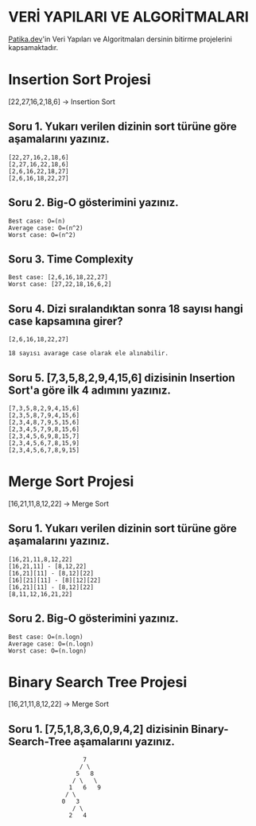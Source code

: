 # VERİ YAPILARI VE ALGORİTMALARI

[Patika.dev](https://patika.dev)'in Veri Yapıları ve Algoritmaları dersinin bitirme projelerini kapsamaktadır.

# Insertion Sort Projesi

[22,27,16,2,18,6] -> Insertion Sort

## Soru 1. Yukarı verilen dizinin sort türüne göre aşamalarını yazınız.

```
[22,27,16,2,18,6]
[2,27,16,22,18,6]
[2,6,16,22,18,27]
[2,6,16,18,22,27]
```

## Soru 2. Big-O gösterimini yazınız.

```
Best case: O=(n)
Average case: O=(n^2)
Worst case: O=(n^2)
```

## Soru 3. Time Complexity

```
Best case: [2,6,16,18,22,27]
Worst case: [27,22,18,16,6,2]
```

## Soru 4. Dizi sıralandıktan sonra 18 sayısı hangi case kapsamına girer?

```
[2,6,16,18,22,27]

18 sayısı avarage case olarak ele alınabilir.
```

## Soru 5.  [7,3,5,8,2,9,4,15,6] dizisinin Insertion Sort'a göre ilk 4 adımını yazınız.

```
[7,3,5,8,2,9,4,15,6]
[2,3,5,8,7,9,4,15,6]
[2,3,4,8,7,9,5,15,6]
[2,3,4,5,7,9,8,15,6]
[2,3,4,5,6,9,8,15,7]
[2,3,4,5,6,7,8,15,9]
[2,3,4,5,6,7,8,9,15]
```

# Merge Sort Projesi

[16,21,11,8,12,22] -> Merge Sort

## Soru 1. Yukarı verilen dizinin sort türüne göre aşamalarını yazınız.

```
[16,21,11,8,12,22]
[16,21,11] - [8,12,22]
[16,21][11] - [8,12][22]
[16][21][11] - [8][12][22]
[16,21][11] - [8,12][22]
[8,11,12,16,21,22]
```

## Soru 2. Big-O gösterimini yazınız.

```
Best case: O=(n.logn)
Average case: O=(n.logn)
Worst case: O=(n.logn)
```

# Binary Search Tree Projesi

[16,21,11,8,12,22] -> Merge Sort

## Soru 1. [7,5,1,8,3,6,0,9,4,2] dizisinin Binary-Search-Tree aşamalarını yazınız.

```       
                     7
                    / \
                   5   8
                  / \   \
                 1   6   9
                / \
               0   3
                  / \
                 2   4     
```